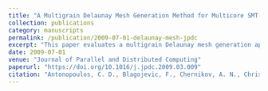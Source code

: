 ```yaml
---
title: "A Multigrain Delaunay Mesh Generation Method for Multicore SMT-Based Architectures"
collection: publications
category: manuscripts
permalink: /publication/2009-07-01-delaunay-mesh-jpdc
excerpt: "This paper evaluates a multigrain Delaunay mesh generation approach across multiple architectural layers, optimizing for SMT and multicore platforms."
date: 2009-07-01
venue: "Journal of Parallel and Distributed Computing"
paperurl: "https://doi.org/10.1016/j.jpdc.2009.03.009"
citation: "Antonopoulos, C. D., Blagojevic, F., Chernikov, A. N., Chrisochoides, N. P., & Nikolopoulos, D. S. (2009). \"A Multigrain Delaunay Mesh Generation Method for Multicore SMT-Based Architectures.\" *JPDC*, 69(7), 589–600. https://doi.org/10.1016/j.jpdc.2009.03.009"
---
```

